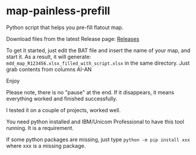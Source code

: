 # map-painless-prefill
Python script that helps you pre-fill flatout map.

Download files from the latest Release page:
[Releases](../../releases/latest)

To get it started, just edit the BAT file and insert the name of your map, and start it. As a result, it will generate:
`mdd_map_R123456.xlsx_filled_with_script.xlsx`
in the same directory. Just grab contents from columns AI-AN

Enjoy

Please note, there is no "pause" at the end. If it disappears, it means everything worked and finished successfully.

I tested it on a couple of projects, worked well.

You need python installed and IBM/Unicom Professional to have this tool running. It is a requirement.

If some python packages are missing, just type
`python -m pip install xxx`
where xxx is a missing package.

